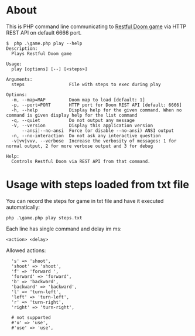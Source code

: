 # About

This is PHP command line communicating to [Restful Doom game](https://github.com/jeff-1amstudios/restful-doom) via HTTP REST API on default 6666 port.

```shell
$  php .\game.php play --help 
Description:
  Plays Restful Doom game

Usage:
  play [options] [--] [<steps>]

Arguments:
  steps                 File with steps to exec during play

Options:
  -m, --map=MAP         Doom map to load [default: 1]
  -p, --port=PORT       HTTP port for Doom REST API [default: 6666]
  -h, --help            Display help for the given command. When no command is given display help for the list command
  -q, --quiet           Do not output any message
  -V, --version         Display this application version
      --ansi|--no-ansi  Force (or disable --no-ansi) ANSI output
  -n, --no-interaction  Do not ask any interactive question
  -v|vv|vvv, --verbose  Increase the verbosity of messages: 1 for normal output, 2 for more verbose output and 3 for debug      

Help:
  Controls Restful Doom via REST API from that command.
  ```

  # Usage with steps loaded from txt file

  You can record the steps for game in txt file and have it executed automatically:

  ```shell
  php .\game.php play steps.txt
  ```

  Each line has single command and delay im ms:

  ```
  <action> <delay>
  ```

  Allowed actions:

  ```
    's' => 'shoot', 
    'shoot' => 'shoot', 
    'f' => 'forward ',
    'forward' => 'forward',
    'b' => 'backward',
    'backward' => 'backward',
    'l' => 'turn-left',
    'left' => 'turn-left',
    'r' => 'turn-right',
    'right' => 'turn-right',

    # not supported
    #'u' => 'use',
    #'use' => 'use',
```